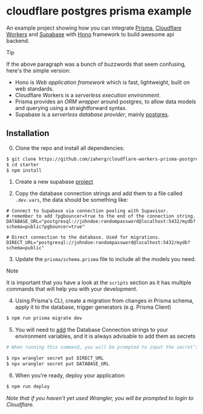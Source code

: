 # cloudflare postgres prisma example

An example project showing how you can integrate [Prisma](https://www.prisma.io), [Cloudflare Workers](https://developers.cloudflare.com/workers) and [Supabase](https://supabase.com/) with [Hono](https://github.com/honojs/hono) framework to build awesome api backend.

> [!TIP]
> If the above paragraph was a bunch of buzzwords that seem confusing, here's the simple version:
>
> -   Hono is _Web application framework_ which is fast, lightweight, built on web standards.
> -   Cloudflare Workers is a _serverless execution environment_.
> -   Prisma provides an _ORM wrapper_ around postgres, to allow data models and querying using a straightforward syntax.
> -   Supabase is a _serverless database provider_, mainly [postgres](https://www.postgresql.org/).

## Installation

0. Clone the repo and install all dependencies:

```sh
$ git clone https://github.com/zaherg/cloudflare-workers-prisma-postgres-example starter
$ cd starter
$ npm install
```

1. Create a new supabase [project](https://supabase.com/dashboard/projects)

2. Copy the database connection strings and add them to a file called `.dev.vars`, the data should be something like:

```dotenv
# Connect to Supabase via connection pooling with Supavisor.
# remember to add ?pgbouncer=true to the end of the connection string.
DATABASE_URL="postgresql://johndoe:randompassword@localhost:5432/mydb?schema=public?pgbouncer=true"

# Direct connection to the database. Used for migrations.
DIRECT_URL="postgresql://johndoe:randompassword@localhost:5432/mydb?schema=public"
```

3. Update the `prisma/schema.prisma` file to include all the models you need.

> [!note]
> It is important that you have a look at the `scripts` section as it has multiple commands that will help you with your development.

4. Using Prisma's CLI, create a migration from changes in Prisma schema, apply it to the database, trigger generators (e.g. Prisma Client)

```sh
$ npm run prisma migrate dev
```

5. You will need to [add](https://developers.cloudflare.com/workers/configuration/environment-variables/#add-environment-variables-via-the-dashboard) the Database Connection strings to your environment variables, and it is always advisable to add them as secrets

```sh
# When running this command, you will be prompted to input the secret’s value:

$ npx wrangler secret put DIRECT_URL
$ npx wrangler secret put DATABASE_URL
```

6. When you're ready, deploy your application:

```sh
$ npm run deploy
```

_Note that if you haven't yet used Wrangler, you will be prompted to login to Cloudflare._
